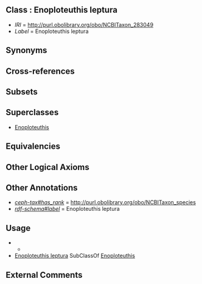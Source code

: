 
## Class : Enoploteuthis leptura

 * *IRI* = http://purl.obolibrary.org/obo/NCBITaxon_283049
 * *Label* = Enoploteuthis leptura

## Synonyms


## Cross-references


## Subsets


## Superclasses

 * [Enoploteuthis](../../NCBITaxon/45/NCBITaxon_34545.md)

## Equivalencies


## Other Logical Axioms


## Other Annotations

 * *[ceph-tax#has_rank](../../ceph-tax#has/nk/ceph-tax#has_rank.md)* = http://purl.obolibrary.org/obo/NCBITaxon_species
 * *[rdf-schema#label](../../el/rdf-schema#label.md)* = Enoploteuthis leptura

## Usage

 * -
 * [Enoploteuthis leptura](../../NCBITaxon/49/NCBITaxon_283049.md) SubClassOf [Enoploteuthis](../../NCBITaxon/45/NCBITaxon_34545.md)

## External Comments


